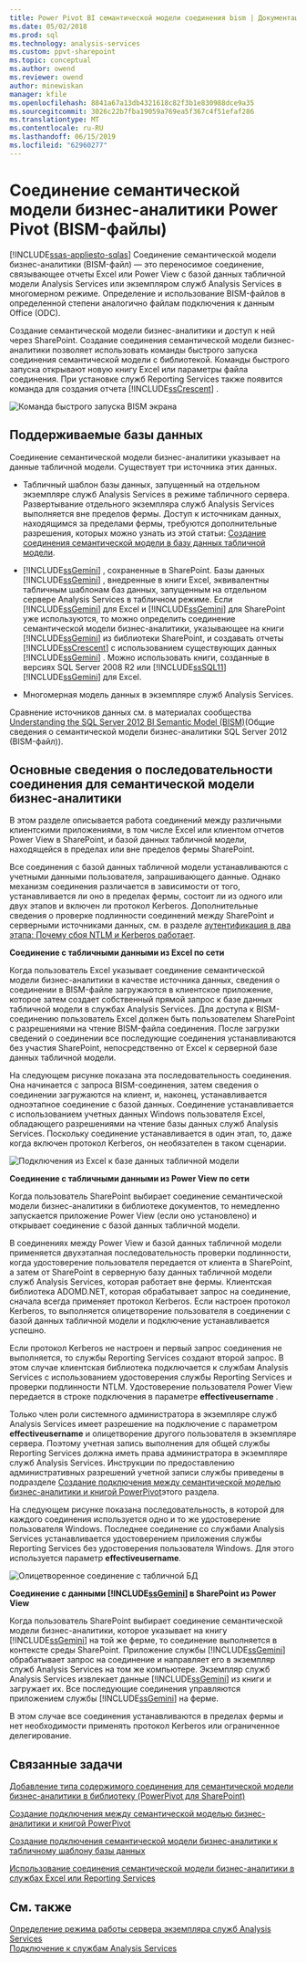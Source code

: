 ```yaml
---
title: Power Pivot BI семантической модели соединения bism | Документация Майкрософт
ms.date: 05/02/2018
ms.prod: sql
ms.technology: analysis-services
ms.custom: ppvt-sharepoint
ms.topic: conceptual
ms.author: owend
ms.reviewer: owend
author: minewiskan
manager: kfile
ms.openlocfilehash: 8841a67a13db4321618c82f3b1e830988dce9a35
ms.sourcegitcommit: 3026c22b7fba19059a769ea5f367c4f51efaf286
ms.translationtype: MT
ms.contentlocale: ru-RU
ms.lasthandoff: 06/15/2019
ms.locfileid: "62960277"
---
```

# <a name="power-pivot-bi-semantic-model-connection-bism"></a>Соединение семантической модели бизнес-аналитики Power Pivot (BISM-файлы)
[!INCLUDE[ssas-appliesto-sqlas](../../includes/ssas-appliesto-sqlas.md)]
  Соединение семантической модели бизнес-аналитики (BISM-файл) — это переносимое соединение, связывающее отчеты Excel или Power View с базой данных табличной модели Analysis Services или экземпляром служб Analysis Services в многомерном режиме. Определение и использование BISM-файлов в определенной степени аналогично файлам подключения к данным Оffice (ODC).  
  
 Создание семантической модели бизнес-аналитики и доступ к ней через SharePoint. Создание соединения семантической модели бизнес-аналитики позволяет использовать команды быстрого запуска соединения семантической модели с библиотекой. Команды быстрого запуска открывают новую книгу Excel или параметры файла соединения. При установке служб Reporting Services также появится команда для создания отчета [!INCLUDE[ssCrescent](../../includes/sscrescent-md.md)] .  
  
 ![Команда быстрого запуска BISM экрана](../../analysis-services/power-pivot-sharepoint/media/ssas-bism-quicklaunch.gif "BISM снимок экрана: команда быстрого запуска")  
  
##  <a name="bkmk_prereq"></a> Поддерживаемые базы данных  
 Соединение семантической модели бизнес-аналитики указывает на данные табличной модели. Существует три источника этих данных.  
  
-   Табличный шаблон базы данных, запущенный на отдельном экземпляре служб Analysis Services в режиме табличного сервера. Развертывание отдельного экземпляра служб Analysis Services выполняется вне пределов фермы. Доступ к источникам данных, находящимся за пределами фермы, требуются дополнительные разрешения, которых можно узнать из этой статьи: [Создание соединения семантической модели в базу данных табличной модели](../../analysis-services/power-pivot-sharepoint/create-a-bi-semantic-model-connection-to-a-tabular-model-database.md).  
  
-   [!INCLUDE[ssGemini](../../includes/ssgemini-md.md)] , сохраненные в SharePoint. Базы данных [!INCLUDE[ssGemini](../../includes/ssgemini-md.md)] , внедренные в книги Excel, эквивалентны табличным шаблонам баз данных, запущенным на отдельном сервере Analysis Services в табличном режиме. Если [!INCLUDE[ssGemini](../../includes/ssgemini-md.md)] для Excel и [!INCLUDE[ssGemini](../../includes/ssgemini-md.md)] для SharePoint уже используются, то можно определить соединение семантической модели бизнес-аналитики, указывающее на книги [!INCLUDE[ssGemini](../../includes/ssgemini-md.md)] из библиотеки SharePoint, и создавать отчеты [!INCLUDE[ssCrescent](../../includes/sscrescent-md.md)] с использованием существующих данных [!INCLUDE[ssGemini](../../includes/ssgemini-md.md)] .  Можно использовать книги, созданные в версиях SQL Server 2008 R2 или [!INCLUDE[ssSQL11](../../includes/sssql11-md.md)] [!INCLUDE[ssGemini](../../includes/ssgemini-md.md)] для Excel.  
  
-   Многомерная модель данных в экземпляре служб Analysis Services.  
  
 Сравнение источников данных см. в материалах сообщества [Understanding the SQL Server 2012 BI Semantic Model (BISM)](http://www.mssqltips.com/sqlservertip/2818/understanding-the-sql-server-2012-bi-semantic-model-bism/)(Общие сведения о семантической модели бизнес-аналитики SQL Server 2012 (BISM-файл)).  
  
## <a name="understanding-the-connection-sequence-for-bi-semantic-connections"></a>Основные сведения о последовательности соединения для семантической модели бизнес-аналитики  
 В этом разделе описывается работа соединений между различными клиентскими приложениями, в том числе Excel или клиентом отчетов Power View в SharePoint, и базой данных табличной модели, находящейся в пределах или вне пределов фермы SharePoint.  
  
 Все соединения с базой данных табличной модели устанавливаются с учетными данными пользователя, запрашивающего данные. Однако механизм соединения различается в зависимости от того, устанавливается ли оно в пределах фермы, состоит ли из одного или двух этапов и включен ли протокол Kerberos. Дополнительные сведения о проверке подлинности соединений между SharePoint и серверными источниками данных, см. в разделе [аутентификация в два этапа: Почему сбоя NTLM и Kerberos работает](http://go.microsoft.com/fwlink/?LinkId=237137).  
  
 **Соединение с табличными данными из Excel по сети**  
  
 Когда пользователь Excel указывает соединение семантической модели бизнес-аналитики в качестве источника данных, сведения о соединении в BISM-файле загружаются в клиентское приложение, которое затем создает собственный прямой запрос к базе данных табличной модели в службах Analysis Services. Для доступа к BISM-соединению пользователь Excel должен быть пользователем SharePoint с разрешениями на чтение BISM-файла соединения. После загрузки сведений о соединении все последующие соединения устанавливаются без участия SharePoint, непосредственно от Excel к серверной базе данных табличной модели.  
  
 На следующем рисунке показана эта последовательность соединения. Она начинается с запроса BISM-соединения, затем сведения о соединении загружаются на клиент, и, наконец, устанавливается одноэтапное соединение с базой данных. Соединение устанавливается с использованием учетных данных Windows пользователя Excel, обладающего разрешениями на чтение базы данных служб Analysis Services. Поскольку соединение устанавливается в один этап, то, даже когда включен протокол Kerberos, он необязателен в таком сценарии.  
  
 ![Подключения из Excel к базе данных табличной модели](../../analysis-services/power-pivot-sharepoint/media/ssas-powerpivotbismconnection-1.gif "соединения из Excel с базой данных табличной модели")  
  
 **Соединение с табличными данными из Power View по сети**  
  
 Когда пользователь SharePoint выбирает соединение семантической модели бизнес-аналитики в библиотеке документов, то немедленно запускается приложение Power View (если оно установлено) и открывает соединение с базой данных табличной модели.  
  
 В соединениях между Power View и базой данных табличной модели применяется двухэтапная последовательность проверки подлинности, когда удостоверение пользователя передается от клиента в SharePoint, а затем от SharePoint в серверную базу данных табличной модели служб Analysis Services, которая работает вне фермы. Клиентская библиотека ADOMD.NET, которая обрабатывает запрос на соединение, сначала всегда применяет протокол Kerberos. Если настроен протокол Kerberos, то выполняется олицетворение пользователя в соединении с базой данных табличной модели и подключение устанавливается успешно.  
  
 Если протокол Kerberos не настроен и первый запрос соединения не выполняется, то службы Reporting Services создают второй запрос. В этом случае клиентская библиотека подключается к службам Analysis Services с использованием удостоверения службы Reporting Services и проверки подлинности NTLM. Удостоверение пользователя Power View передается в строке подключения в параметре **effectiveusername** .  
  
 Только член роли системного администратора в экземпляре служб Analysis Services имеет разрешение на подключение с параметром **effectiveusername** и олицетворение другого пользователя в экземпляре сервера. Поэтому учетная запись выполнения для общей службы Reporting Services должна иметь права администратора в экземпляре служб Analysis Services.  Инструкции по предоставлению административных разрешений учетной записи службы приведены в подразделе [Создание подключения между семантической моделью бизнес-аналитики и книгой PowerPivot](../../analysis-services/power-pivot-sharepoint/create-a-bi-semantic-model-connection-to-a-tabular-model-database.md)этого раздела.  
  
 На следующем рисунке показана последовательность, в которой для каждого соединения используется одно и то же удостоверение пользователя Windows. Последнее соединение со службами Analysis Services устанавливается удостоверением приложения службы Reporting Services без удостоверения пользователя Windows. Для этого используется параметр **effectiveusername**.  
  
 ![Олицетворенное соединение с табличной БД](../../analysis-services/power-pivot-sharepoint/media/ssas-powerpivotbismconnection-2.gif "олицетворенное соединение с табличной базы данных")  
  
 **Соединение с данными [!INCLUDE[ssGemini](../../includes/ssgemini-md.md)] в SharePoint из Power View**  
  
 Когда пользователь SharePoint выбирает соединение семантической модели бизнес-аналитики, которое указывает на книгу [!INCLUDE[ssGemini](../../includes/ssgemini-md.md)] на той же ферме, то соединение выполняется в контексте среды SharePoint. Приложение службы [!INCLUDE[ssGemini](../../includes/ssgemini-md.md)] обрабатывает запрос на соединение и направляет его в экземпляр служб Analysis Services на том же компьютере. Экземпляр служб Analysis Services извлекает данные [!INCLUDE[ssGemini](../../includes/ssgemini-md.md)] из книги и загружает их. Все последующие соединения управляются приложением службы [!INCLUDE[ssGemini](../../includes/ssgemini-md.md)] на ферме.  
  
 В этом случае все соединения устанавливаются в пределах фермы и нет необходимости применять протокол Kerberos или ограниченное делегирование.  
  
##  <a name="bkmk_rel"></a> Связанные задачи  
 [Добавление типа содержимого соединения для семантической модели бизнес-аналитики в библиотеку (PowerPivot для SharePoint)](../../analysis-services/power-pivot-sharepoint/add-bi-semantic-model-connection-content-type-to-library.md)  
  
 [Создание подключения между семантической моделью бизнес-аналитики и книгой PowerPivot](../../analysis-services/power-pivot-sharepoint/create-a-bi-semantic-model-connection-to-a-power-pivot-workbook.md)  
  
 [Создание подключения семантической модели бизнес-аналитики к табличному шаблону базы данных](../../analysis-services/power-pivot-sharepoint/create-a-bi-semantic-model-connection-to-a-tabular-model-database.md)  
  
 [Использование соединения семантической модели бизнес-аналитики в службах Excel или Reporting Services](../../analysis-services/power-pivot-sharepoint/use-a-bi-semantic-model-connection-in-excel-or-reporting-services.md)  
  
## <a name="see-also"></a>См. также  
 [Определение режима работы сервера экземпляра служб Analysis Services](../../analysis-services/instances/determine-the-server-mode-of-an-analysis-services-instance.md)   
 [Подключение к службам Analysis Services](../../analysis-services/instances/connect-to-analysis-services.md)  
  
  
